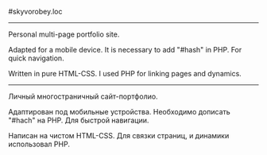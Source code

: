 #skyvorobey.loc

-------------------------------------------------------------
Personal multi-page portfolio site.

Adapted for a mobile device.
It is necessary to add "#hash" in PHP. For quick navigation.

Written in pure HTML-CSS. I used PHP for linking pages and dynamics.

-------------------------------------------------------------
Личный многостраничный сайт-портфолио.

Адаптирован под мобильные устройства.
Необходимо дописать "#hach" на PHP. Для быстрой навигации.

Написан на чистом HTML-CSS. Для связки страниц, и динамики использовал PHP.
